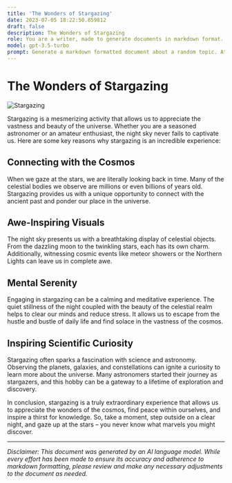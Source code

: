 ```yaml
---
title: 'The Wonders of Stargazing'
date: 2023-07-05 18:22:50.859812
draft: false
description: The Wonders of Stargazing
role: You are a writer, made to generate documents in markdown format. It is very important that all of the documents you generate are in valid markdown format.
model: gpt-3.5-turbo
prompt: Generate a markdown formatted document about a random topic. At the bottom, include a disclaimer explaining that the document was generated by you. The first line of the document should be the title. Make sure that the entire document is in proper markdown format, using a mix of various tags to make the document visually appealing.
---
```


# The Wonders of Stargazing

![Stargazing](https://www.example.com/images/stargazing.jpg)

Stargazing is a mesmerizing activity that allows us to appreciate the vastness and beauty of the universe. Whether you are a seasoned astronomer or an amateur enthusiast, the night sky never fails to captivate us. Here are some key reasons why stargazing is an incredible experience:

## Connecting with the Cosmos

When we gaze at the stars, we are literally looking back in time. Many of the celestial bodies we observe are millions or even billions of years old. Stargazing provides us with a unique opportunity to connect with the ancient past and ponder our place in the universe.

## Awe-Inspiring Visuals

The night sky presents us with a breathtaking display of celestial objects. From the dazzling moon to the twinkling stars, each has its own charm. Additionally, witnessing cosmic events like meteor showers or the Northern Lights can leave us in complete awe.

## Mental Serenity

Engaging in stargazing can be a calming and meditative experience. The quiet stillness of the night coupled with the beauty of the celestial realm helps to clear our minds and reduce stress. It allows us to escape from the hustle and bustle of daily life and find solace in the vastness of the cosmos.

## Inspiring Scientific Curiosity

Stargazing often sparks a fascination with science and astronomy. Observing the planets, galaxies, and constellations can ignite a curiosity to learn more about the universe. Many astronomers started their journey as stargazers, and this hobby can be a gateway to a lifetime of exploration and discovery.

In conclusion, stargazing is a truly extraordinary experience that allows us to appreciate the wonders of the cosmos, find peace within ourselves, and inspire a thirst for knowledge. So, take a moment, step outside on a clear night, and gaze up at the stars – you never know what marvels you might discover.

---

*Disclaimer: This document was generated by an AI language model. While every effort has been made to ensure its accuracy and adherence to markdown formatting, please review and make any necessary adjustments to the document as needed.*